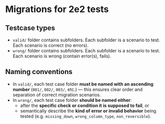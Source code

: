 # Migrations for 2e2 tests

## Testcase types

- `valid/` folder contains subfolders. Each subfolder is a scenario to test. Each scenario is correct (no errors).
- `wrong/` folder contains subfolders. Each subfolder is a scenario to test. Each scenario is wrong (contain error(s), fails).

## Naming conventions

- In `valid/`, each test case folder **must be named with an ascending number** (`001/`, `002/`, `003/`, etc.) —
this ensures clear order and separation of correct migration scenarios.
- In `wrong/`, each test case folder **should be named either**:
  - after the **specific check or condition it is supposed to fail**, or
  - semantically describe the **kind of error or invalid behavior** being tested
  (e.g. `missing_down`, `wrong_column_type`, `non_reversible`).
